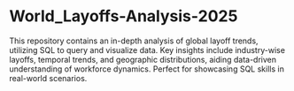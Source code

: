 # World_Layoffs-Analysis-2025
This repository contains an in-depth analysis of global layoff trends, utilizing SQL to query and visualize data. Key insights include industry-wise layoffs, temporal trends, and geographic distributions, aiding data-driven understanding of workforce dynamics. Perfect for showcasing SQL skills in real-world scenarios.
